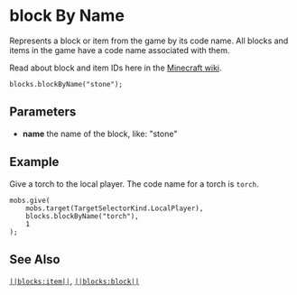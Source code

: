 # block By Name

Represents a block or item from the game by its code name. All blocks and items in the game have a code name associated with them.

Read about block and item IDs here in the [Minecraft wiki](http://minecraft.gamepedia.com/Data_values#IDs).

```sig
blocks.blockByName("stone");
```

## Parameters

* **name** the name of the block, like: "stone"

## Example

Give a torch to the local player. The code name for a torch is `torch`.

```blocks
mobs.give(
    mobs.target(TargetSelectorKind.LocalPlayer),
    blocks.blockByName("torch"),
    1
);
```

## See Also

[`||blocks:item||`](/reference/blocks/item), [`||blocks:block||`](/reference/blocks/block)